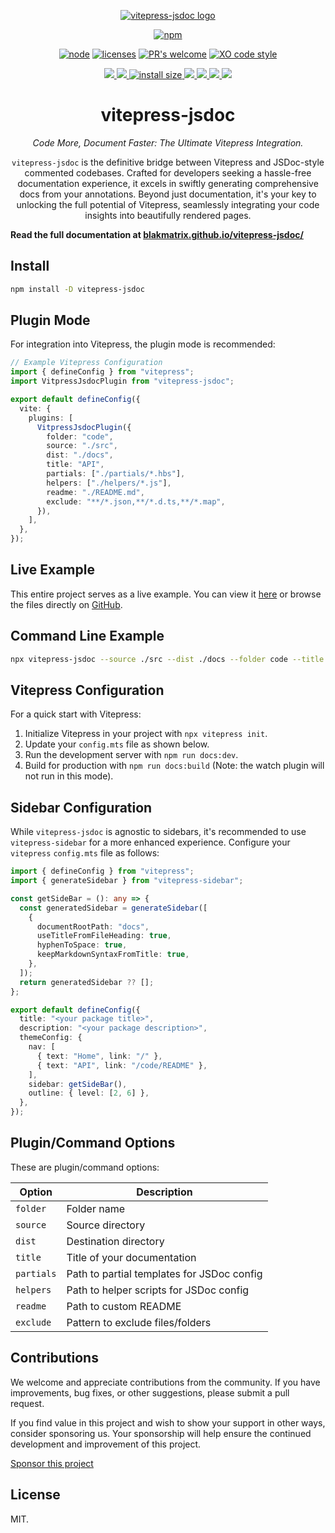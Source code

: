 <div align="center">

[![vitepress-jsdoc logo](https://blakmatrix.github.io/vitepress-jsdoc/vitepress_jsdoc_logo.svg "A tree as great as a man's embrace springs from a small shoot
A terrace nine stories high begins with a pile of earth
A journey of a thousand miles starts under one's feet. -Lao Tzu")](https://blakmatrix.github.io/vitepress-jsdoc/)

[![npm][npm]][npm-url]

[![node][node]][node-url]
[![licenses][licenses]][licenses-url]
[![PR's welcome][prs]][prs-url]
[![XO code style][xo]][xo-url]


  <a href="https://docs.github.com/en/code-security/dependabot/dependabot-security-updates/about-dependabot-security-updates#about-compatibility-scores">
    <img src="https://api.dependabot.com/badges/compatibility_score?dependency-name=vitepress-jsdoc&package-manager=npm_and_yarn&previous-version=2.20&new-version=3.0.1">
  </a>
	<a href="https://npmcharts.com/compare/vitepress-jsdoc?minimal=true">
		<img src="https://img.shields.io/npm/dm/vitepress-jsdoc.svg">
	</a>
	<a href="https://packagephobia.com/result?p=vitepress-jsdoc">
		<img src="https://packagephobia.com/badge?p=vitepress-jsdoc" alt="install size">
	</a>
	<a href="https://opencollective.com/vitepress-jsdoc#backer">
		<img src="https://opencollective.com/vitepress-jsdoc/backers/badge.svg">
	</a>
	<a href="https://opencollective.com/vitepress-jsdoc#sponsors">
		<img src="https://opencollective.com/vitepress-jsdoc/sponsors/badge.svg">
	</a>
	<a href="https://github.com/blakmatrix/vitepress-jsdoc/graphs/contributors">
		<img src="https://img.shields.io/github/contributors/blakmatrix/vitepress-jsdoc.svg">
	</a>
	<a href="https://github.com/blakmatrix/vitepress-jsdoc/discussions">
		<img src="https://img.shields.io/github/discussions/blakmatrix/vitepress-jsdoc">
	</a>
  <h1>vitepress-jsdoc</h1>
  <p><i>Code More, Document Faster: The Ultimate Vitepress Integration.</i></p>
  <p>
    <code>vitepress-jsdoc</code> is the definitive bridge between Vitepress and JSDoc-style commented codebases. Crafted for developers seeking a hassle-free documentation experience, it excels in swiftly generating comprehensive docs from your annotations. Beyond just documentation, it's your key to unlocking the full potential of Vitepress, seamlessly integrating your code insights into beautifully rendered pages.
  </p>
</div>

**Read the full documentation at [blakmatrix.github.io/vitepress-jsdoc/](https://blakmatrix.github.io/vitepress-jsdoc/)**

## Install

```bash
npm install -D vitepress-jsdoc
```


## Plugin Mode

For integration into Vitepress, the plugin mode is recommended:

```typescript
// Example Vitepress Configuration
import { defineConfig } from "vitepress";
import VitpressJsdocPlugin from "vitepress-jsdoc";

export default defineConfig({
  vite: {
    plugins: [
      VitpressJsdocPlugin({
        folder: "code",
        source: "./src",
        dist: "./docs",
        title: "API",
        partials: ["./partials/*.hbs"],
        helpers: ["./helpers/*.js"],
        readme: "./README.md",
        exclude: "**/*.json,**/*.d.ts,**/*.map",
      }),
    ],
  },
});

```

## Live Example

This entire project serves as a live example. You can view it [here](https://blakmatrix.github.io/vitepress-jsdoc/) or browse the files directly on [GitHub](https://github.com/blakmatrix/vitepress-jsdoc).

## Command Line Example

```bash
npx vitepress-jsdoc --source ./src --dist ./docs --folder code --title API
```

## Vitepress Configuration

For a quick start with Vitepress:

1. Initialize Vitepress in your project with `npx vitepress init`.
2. Update your `config.mts` file as shown below.
3. Run the development server with `npm run docs:dev`.
4. Build for production with `npm run docs:build` (Note: the watch plugin will not run in this mode).

## Sidebar Configuration

While `vitepress-jsdoc` is agnostic to sidebars, it's recommended to use `vitepress-sidebar` for a more enhanced experience. Configure your `vitepress` `config.mts` file as follows:

```ts
import { defineConfig } from "vitepress";
import { generateSidebar } from "vitepress-sidebar";

const getSideBar = (): any => {
  const generatedSidebar = generateSidebar([
    {
      documentRootPath: "docs",
      useTitleFromFileHeading: true,
      hyphenToSpace: true,
      keepMarkdownSyntaxFromTitle: true,
    },
  ]);
  return generatedSidebar ?? [];
};

export default defineConfig({
  title: "<your package title>",
  description: "<your package description>",
  themeConfig: {
    nav: [
      { text: "Home", link: "/" },
      { text: "API", link: "/code/README" },
    ],
    sidebar: getSideBar(),
    outline: { level: [2, 6] },
  },
});
```

## Plugin/Command Options

These are plugin/command options:

| Option            | Description |
|-------------------|-------------|
| `folder`          | Folder name |
| `source`          | Source directory |
| `dist`            | Destination directory |
| `title`           | Title of your documentation |
| `partials`        | Path to partial templates for JSDoc config|
| `helpers`         | Path to helper scripts for JSDoc config |
| `readme`          | Path to custom README |
| `exclude`         | Pattern to exclude files/folders |

## Contributions

We welcome and appreciate contributions from the community. If you have improvements, bug fixes, or other suggestions, please submit a pull request.

If you find value in this project and wish to show your support in other ways, consider sponsoring us. Your sponsorship will help ensure the continued development and improvement of this project.

[Sponsor this project](https://github.com/blakmatrix/vitepress-jsdoc?sponsor=1)


## License

MIT.


[npm]: https://img.shields.io/npm/v/vitepress-jsdoc.svg
[npm-url]: https://npmjs.com/package/vitepress-jsdoc
[node]: https://img.shields.io/node/v/vitepress-jsdoc.svg
[node-url]: https://nodejs.org
[prs]: https://img.shields.io/badge/PRs-welcome-brightgreen.svg
[prs-url]: https://github.com/blakmatrix/vitepress-jsdoc/blob/master/CONTRIBUTING.md
[licenses-url]: https://app.fossa.io/projects/git%2Bhttps%3A%2F%2Fgithub.com%2Fblakmatrix%2Fvitepress-jsdoc?ref=badge_shield
[licenses]: https://app.fossa.io/api/projects/git%2Bhttps%3A%2F%2Fgithub.com%2Fblakmatrix%2Fvitepress-jsdoc.svg?type=shield
[xo]: https://shields.io/badge/code_style-5ed9c7?logo=xo&labelColor=gray
[xo-url]: https://github.com/xojs/xo